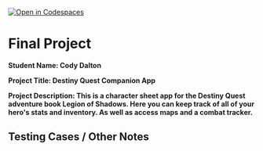 [![Open in Codespaces](https://classroom.github.com/assets/launch-codespace-7f7980b617ed060a017424585567c406b6ee15c891e84e1186181d67ecf80aa0.svg)](https://classroom.github.com/open-in-codespaces?assignment_repo_id=14922923)
# Final Project

**Student Name: Cody Dalton**



**Project Title: Destiny Quest Companion App**



**Project Description: This is a character sheet app for the Destiny Quest adventure book Legion of Shadows. Here you can keep track of all of your hero's stats and inventory. As well as access maps and a combat tracker.**



## Testing Cases / Other Notes

